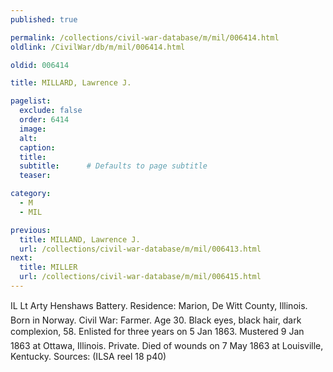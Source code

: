 ```yaml
---
published: true

permalink: /collections/civil-war-database/m/mil/006414.html
oldlink: /CivilWar/db/m/mil/006414.html

oldid: 006414

title: MILLARD, Lawrence J.

pagelist:
  exclude: false
  order: 6414
  image: 
  alt:
  caption:
  title:
  subtitle:      # Defaults to page subtitle
  teaser:

category: 
  - M 
  - MIL

previous:
  title: MILLAND, Lawrence J.
  url: /collections/civil-war-database/m/mil/006413.html  
next:
  title: MILLER
  url: /collections/civil-war-database/m/mil/006415.html   
---
```

IL Lt Arty Henshaw&#146;s Battery. Residence: Marion, De Witt County, Illinois. Born in Norway. Civil War: Farmer. Age 30. Black eyes, black hair, dark complexion, 5&#146;8&#148;. Enlisted for three years on 5 Jan 1863. Mustered 9 Jan 1863 at Ottawa, Illinois. Private. Died of wounds on 7 May 1863 at Louisville, Kentucky. Sources: (ILSA reel 18 p40)
